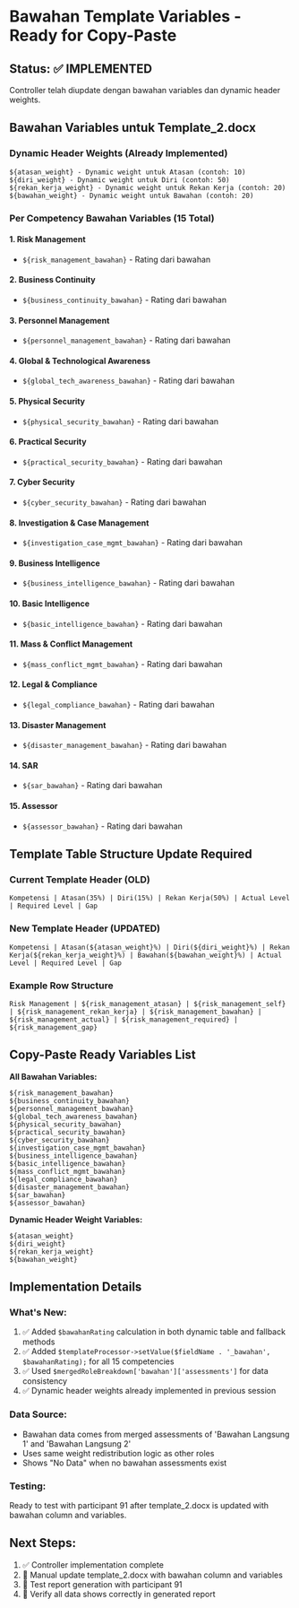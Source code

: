 # Bawahan Template Variables - Ready for Copy-Paste

## Status: ✅ IMPLEMENTED
Controller telah diupdate dengan bawahan variables dan dynamic header weights.

## Bawahan Variables untuk Template_2.docx

### Dynamic Header Weights (Already Implemented)
```
${atasan_weight} - Dynamic weight untuk Atasan (contoh: 10)
${diri_weight} - Dynamic weight untuk Diri (contoh: 50) 
${rekan_kerja_weight} - Dynamic weight untuk Rekan Kerja (contoh: 20)
${bawahan_weight} - Dynamic weight untuk Bawahan (contoh: 20)
```

### Per Competency Bawahan Variables (15 Total)

#### 1. Risk Management
- `${risk_management_bawahan}` - Rating dari bawahan

#### 2. Business Continuity  
- `${business_continuity_bawahan}` - Rating dari bawahan

#### 3. Personnel Management
- `${personnel_management_bawahan}` - Rating dari bawahan

#### 4. Global & Technological Awareness
- `${global_tech_awareness_bawahan}` - Rating dari bawahan

#### 5. Physical Security
- `${physical_security_bawahan}` - Rating dari bawahan

#### 6. Practical Security
- `${practical_security_bawahan}` - Rating dari bawahan

#### 7. Cyber Security
- `${cyber_security_bawahan}` - Rating dari bawahan

#### 8. Investigation & Case Management
- `${investigation_case_mgmt_bawahan}` - Rating dari bawahan

#### 9. Business Intelligence
- `${business_intelligence_bawahan}` - Rating dari bawahan

#### 10. Basic Intelligence
- `${basic_intelligence_bawahan}` - Rating dari bawahan

#### 11. Mass & Conflict Management
- `${mass_conflict_mgmt_bawahan}` - Rating dari bawahan

#### 12. Legal & Compliance
- `${legal_compliance_bawahan}` - Rating dari bawahan

#### 13. Disaster Management
- `${disaster_management_bawahan}` - Rating dari bawahan

#### 14. SAR
- `${sar_bawahan}` - Rating dari bawahan

#### 15. Assessor
- `${assessor_bawahan}` - Rating dari bawahan

## Template Table Structure Update Required

### Current Template Header (OLD)
```
Kompetensi | Atasan(35%) | Diri(15%) | Rekan Kerja(50%) | Actual Level | Required Level | Gap
```

### New Template Header (UPDATED)
```
Kompetensi | Atasan(${atasan_weight}%) | Diri(${diri_weight}%) | Rekan Kerja(${rekan_kerja_weight}%) | Bawahan(${bawahan_weight}%) | Actual Level | Required Level | Gap
```

### Example Row Structure
```
Risk Management | ${risk_management_atasan} | ${risk_management_self} | ${risk_management_rekan_kerja} | ${risk_management_bawahan} | ${risk_management_actual} | ${risk_management_required} | ${risk_management_gap}
```

## Copy-Paste Ready Variables List

**All Bawahan Variables:**
```
${risk_management_bawahan}
${business_continuity_bawahan}
${personnel_management_bawahan}
${global_tech_awareness_bawahan}
${physical_security_bawahan}
${practical_security_bawahan}
${cyber_security_bawahan}
${investigation_case_mgmt_bawahan}
${business_intelligence_bawahan}
${basic_intelligence_bawahan}
${mass_conflict_mgmt_bawahan}
${legal_compliance_bawahan}
${disaster_management_bawahan}
${sar_bawahan}
${assessor_bawahan}
```

**Dynamic Header Weight Variables:**
```
${atasan_weight}
${diri_weight}
${rekan_kerja_weight}
${bawahan_weight}
```

## Implementation Details

### What's New:
1. ✅ Added `$bawahanRating` calculation in both dynamic table and fallback methods
2. ✅ Added `$templateProcessor->setValue($fieldName . '_bawahan', $bawahanRating);` for all 15 competencies
3. ✅ Used `$mergedRoleBreakdown['bawahan']['assessments']` for data consistency
4. ✅ Dynamic header weights already implemented in previous session

### Data Source:
- Bawahan data comes from merged assessments of 'Bawahan Langsung 1' and 'Bawahan Langsung 2'
- Uses same weight redistribution logic as other roles
- Shows "No Data" when no bawahan assessments exist

### Testing:
Ready to test with participant 91 after template_2.docx is updated with bawahan column and variables.

## Next Steps:
1. ✅ Controller implementation complete
2. 🔄 Manual update template_2.docx with bawahan column and variables
3. 🔄 Test report generation with participant 91
4. 🔄 Verify all data shows correctly in generated report